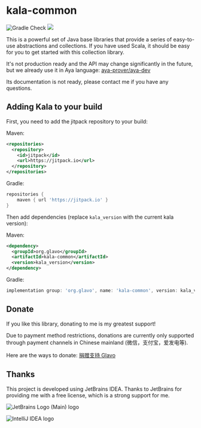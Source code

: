 # kala-common

![Gradle Check](https://github.com/Glavo/kala-common/workflows/Gradle%20Check/badge.svg?branch=main)
[![](https://jitpack.io/v/Glavo/kala-common.svg)](https://jitpack.io/#Glavo/kala-common)

This is a powerful set of Java base libraries that provide a series of easy-to-use abstractions and collections.
If you have used Scala, it should be easy for you to get started with this collection library.

It's not production ready and the API may change significantly in the future,
but we already use it in Aya language:
[aya-prover/aya-dev](https://github.com/aya-prover/aya-dev)

Its documentation is not ready, please contact me if you have any questions.

## Adding Kala to your build

First, you need to add the jitpack repository to your build:

Maven:
```xml
<repositories>
  <repository>
    <id>jitpack</id>
    <url>https://jitpack.io</url>
  </repository>
</repositories>
```

Gradle:
```groovy
repositories {
    maven { url 'https://jitpack.io' }
}
```

Then add dependencies (replace `kala_version` with the current kala version):

Maven:
```xml
<dependency>
  <groupId>org.glavo</groupId>
  <artifactId>kala-common</artifactId>
  <version>kala_version</version>
</dependency>
```

Gradle:
```groovy
implementation group: 'org.glavo', name: 'kala-common', version: kala_version
```

## Donate

If you like this library, donating to me is my greatest support!

Due to payment method restrictions, donations are currently only supported through payment channels in Chinese mainland (微信，支付宝，爱发电等).

Here are the ways to donate: [捐赠支持 Glavo](https://donate.glavo.site/)

## Thanks

This project is developed using JetBrains IDEA. 
Thanks to JetBrains for providing me with a free license, which is a strong support for me.

![JetBrains Logo (Main) logo](https://resources.jetbrains.com/storage/products/company/brand/logos/jb_beam.png)


![IntelliJ IDEA logo](https://resources.jetbrains.com/storage/products/company/brand/logos/IntelliJ_IDEA.png)